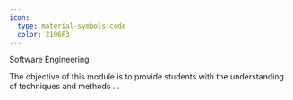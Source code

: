 ```yaml
---
icon:
  type: material-symbols:code
  color: 2196F3
---
```


Software Engineering

The objective of this module is to provide students with the understanding of techniques and methods ... 
